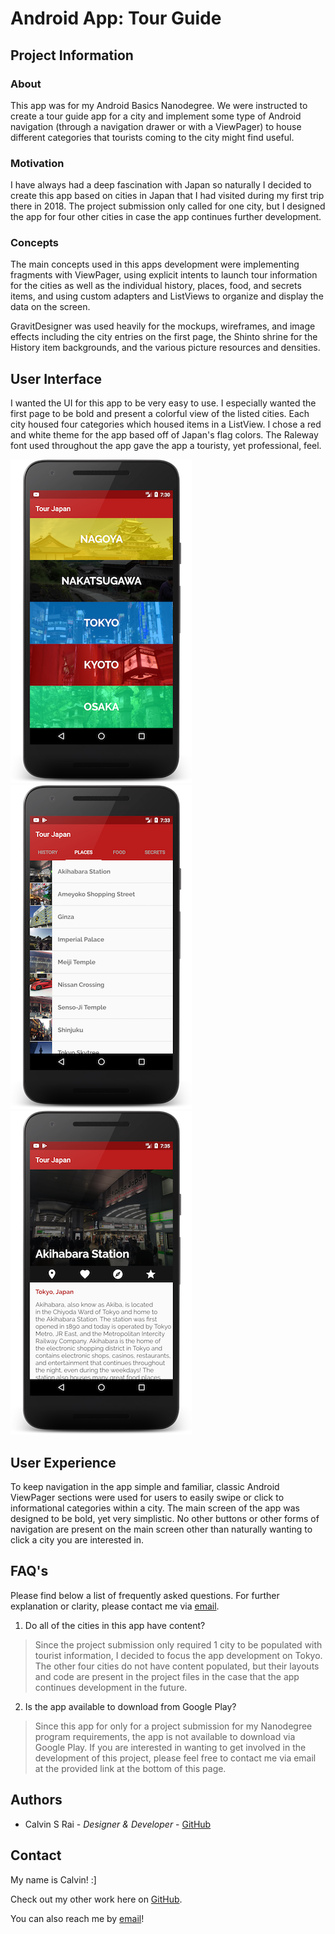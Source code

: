 # Android App: Tour Guide

## Project Information

### About

This app was for my Android Basics Nanodegree. We were instructed to create a tour guide app for a city and implement some type of Android navigation (through a navigation drawer or with a ViewPager) to house different categories that tourists coming to the city might find useful.

### Motivation

I have always had a deep fascination with Japan so naturally I decided to create this app based on cities in Japan that I had visited during my first trip there in 2018. The project submission only called for one city, but I designed the app for four other cities in case the app continues further development.

### Concepts

The main concepts used in this apps development were implementing fragments with ViewPager, using explicit intents to launch tour information for the cities as well as the individual history, places, food, and secrets items, and using custom adapters and ListViews to organize and display the data on the screen.

GravitDesigner was used heavily for the mockups, wireframes, and image effects including the city entries on the first page, the Shinto shrine for the History item backgrounds, and the various picture resources and densities.

## User Interface

I wanted the UI for this app to be very easy to use. I especially wanted the first page to be bold and present a colorful view of the listed cities. Each city housed four categories which housed items in a ListView. I chose a red and white theme for the app based off of Japan's flag colors. The Raleway font used throughout the app gave the app a touristy, yet professional, feel.

![](https://github.com/raicalvin/pictures/blob/master/pix-abnd-p8-tour-guide-app/pic1.png) ![](https://github.com/raicalvin/pictures/blob/master/pix-abnd-p8-tour-guide-app/pic2.png)![](https://github.com/raicalvin/pictures/blob/master/pix-abnd-p8-tour-guide-app/pic3.png)

## User Experience

To keep navigation in the app simple and familiar, classic Android ViewPager sections were used for users to easily swipe or click to informational categories within a city. The main screen of the app was designed to be bold, yet very simplistic. No other buttons or other forms of navigation are present on the main screen other than naturally wanting to click a city you are interested in.


## FAQ's

Please find below a list of frequently asked questions. For further explanation or clarity, please contact me via [email](mailto:raicalvin@gmail.com).

1. Do all of the cities in this app have content?
> Since the project submission only required 1 city to be populated with tourist information, I decided to focus the app development on Tokyo. The other four cities do not have content populated, but their layouts and code are present in the project files in the case that the app continues development in the future.

2. Is the app available to download from Google Play?
> Since this app for only for a project submission for my Nanodegree program requirements, the app is not available to download via Google Play. If you are interested in wanting to get involved in the development of this project, please feel free to contact me via email at the provided link at the bottom of this page.

## Authors

- Calvin S Rai - *Designer & Developer* - [GitHub](https://github.com/raicalvin)

## Contact

My name is Calvin! :]

Check out my other work here on [GitHub](https://github.com/raicalvin).

You can also reach me by [email](mailto:raicalvin@gmail.com)!
